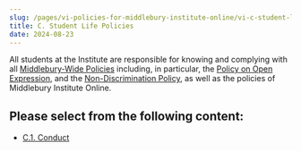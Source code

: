 ```yaml
---
slug: /pages/vi-policies-for-middlebury-institute-online/vi-c-student-life-policies
title: C. Student Life Policies
date: 2024-08-23
---
```

All students at the Institute are responsible for knowing and complying with all [Middlebury-Wide Policies](https://www.middlebury.edu/handbook/pages/i-policies-for-all) including, in particular, the [Policy on Open Expression](https://handbook.middlebury.edu/pages/i-policies-for-all/genl-principles/freedom-of-expression/), and the [Non-Discrimination Policy](https://handbook.middlebury.edu/pages/i-policies-for-all/non-discrim-policies/b-1-a-non-discrimination-policy/), as well as the policies of Middlebury Institute Online.

## Please select from the following content:

*   [C.1. Conduct](https://college-handbook.netlify.app/pages/vi-policies-for-middlebury-institute-online/vi-c-student-life-policies/c-1-conduct/)
